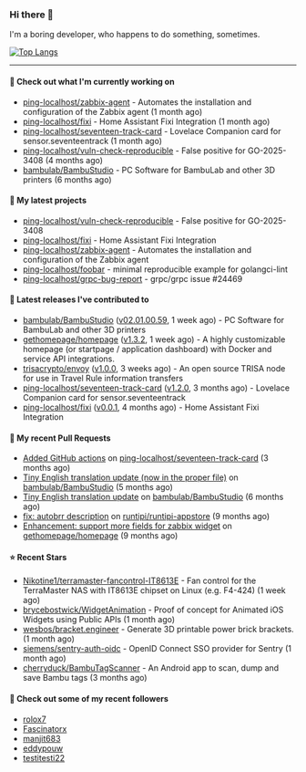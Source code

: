 ### Hi there 👋

I'm a boring developer, who happens to do something, sometimes.

[![Top Langs](https://github-readme-stats.vercel.app/api/top-langs/?username=ping-localhost&langs_count=8&theme=dracula&layout=compact)](https://github.com/anuraghazra/github-readme-stats)

---
#### 👷 Check out what I'm currently working on

- [ping-localhost/zabbix-agent](https://github.com/ping-localhost/zabbix-agent) - Automates the installation and configuration of the Zabbix agent (1 month ago)
- [ping-localhost/fixi](https://github.com/ping-localhost/fixi) - Home Assistant Fixi Integration (1 month ago)
- [ping-localhost/seventeen-track-card](https://github.com/ping-localhost/seventeen-track-card) - Lovelace Companion card for sensor.seventeentrack (1 month ago)
- [ping-localhost/vuln-check-reproducible](https://github.com/ping-localhost/vuln-check-reproducible) - False positive for GO-2025-3408 (4 months ago)
- [bambulab/BambuStudio](https://github.com/bambulab/BambuStudio) - PC Software for BambuLab and other 3D printers (6 months ago)



#### 🌱 My latest projects

- [ping-localhost/vuln-check-reproducible](https://github.com/ping-localhost/vuln-check-reproducible) - False positive for GO-2025-3408
- [ping-localhost/fixi](https://github.com/ping-localhost/fixi) - Home Assistant Fixi Integration
- [ping-localhost/zabbix-agent](https://github.com/ping-localhost/zabbix-agent) - Automates the installation and configuration of the Zabbix agent
- [ping-localhost/foobar](https://github.com/ping-localhost/foobar) - minimal reproducible example for golangci-lint
- [ping-localhost/grpc-bug-report](https://github.com/ping-localhost/grpc-bug-report) - grpc/grpc issue #24469



#### 🔭 Latest releases I've contributed to

- [bambulab/BambuStudio](https://github.com/bambulab/BambuStudio) ([v02.01.00.59](https://github.com/bambulab/BambuStudio/releases/tag/v02.01.00.59), 1 week ago) - PC Software for BambuLab and other 3D printers
- [gethomepage/homepage](https://github.com/gethomepage/homepage) ([v1.3.2](https://github.com/gethomepage/homepage/releases/tag/v1.3.2), 1 week ago) - A highly customizable homepage (or startpage / application dashboard) with Docker and service API integrations.
- [trisacrypto/envoy](https://github.com/trisacrypto/envoy) ([v1.0.0](https://github.com/trisacrypto/envoy/releases/tag/v1.0.0), 3 weeks ago) - An open source TRISA node for use in Travel Rule information transfers
- [ping-localhost/seventeen-track-card](https://github.com/ping-localhost/seventeen-track-card) ([v1.2.0](https://github.com/ping-localhost/seventeen-track-card/releases/tag/v1.2.0), 3 months ago) - Lovelace Companion card for sensor.seventeentrack
- [ping-localhost/fixi](https://github.com/ping-localhost/fixi) ([v0.0.1](https://github.com/ping-localhost/fixi/releases/tag/v0.0.1), 4 months ago) - Home Assistant Fixi Integration



#### 🔨 My recent Pull Requests

- [Added GitHub actions](https://github.com/ping-localhost/seventeen-track-card/pull/14) on [ping-localhost/seventeen-track-card](https://github.com/ping-localhost/seventeen-track-card) (3 months ago)
- [Tiny English translation update (now in the proper file)](https://github.com/bambulab/BambuStudio/pull/5559) on [bambulab/BambuStudio](https://github.com/bambulab/BambuStudio) (5 months ago)
- [Tiny English translation update](https://github.com/bambulab/BambuStudio/pull/5521) on [bambulab/BambuStudio](https://github.com/bambulab/BambuStudio) (6 months ago)
- [fix: autobrr description](https://github.com/runtipi/runtipi-appstore/pull/4668) on [runtipi/runtipi-appstore](https://github.com/runtipi/runtipi-appstore) (9 months ago)
- [Enhancement: support more fields for zabbix widget](https://github.com/gethomepage/homepage/pull/3931) on [gethomepage/homepage](https://github.com/gethomepage/homepage) (9 months ago)



#### ⭐ Recent Stars

- [Nikotine1/terramaster-fancontrol-IT8613E](https://github.com/Nikotine1/terramaster-fancontrol-IT8613E) - Fan control for the TerraMaster NAS with IT8613E chipset on Linux (e.g. F4-424) (1 week ago)
- [brycebostwick/WidgetAnimation](https://github.com/brycebostwick/WidgetAnimation) - Proof of concept for Animated iOS Widgets using Public APIs (1 month ago)
- [wesbos/bracket.engineer](https://github.com/wesbos/bracket.engineer) - Generate 3D printable power brick brackets. (1 month ago)
- [siemens/sentry-auth-oidc](https://github.com/siemens/sentry-auth-oidc) - OpenID Connect SSO provider for Sentry (1 month ago)
- [cherryduck/BambuTagScanner](https://github.com/cherryduck/BambuTagScanner) - An Android app to scan, dump and save Bambu tags (3 months ago)



#### 👯 Check out some of my recent followers

- [rolox7](https://github.com/rolox7)
- [Fascinatorx](https://github.com/Fascinatorx)
- [manjit683](https://github.com/manjit683)
- [eddypouw](https://github.com/eddypouw)
- [testitesti22](https://github.com/testitesti22)

